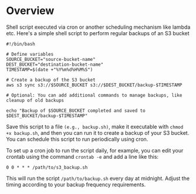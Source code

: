 # Overview

Shell script executed via cron or another scheduling mechanism like lambda etc. Here's a simple shell script to perform regular backups of an S3 bucket

```
#!/bin/bash

# Define variables
SOURCE_BUCKET="source-bucket-name"
DEST_BUCKET="destination-bucket-name"
TIMESTAMP=$(date +"%Y%m%d%H%M%S")

# Create a backup of the S3 bucket
aws s3 sync s3://$SOURCE_BUCKET s3://$DEST_BUCKET/backup-$TIMESTAMP

# Optional: You can add additional commands to manage backups, like cleanup of old backups

echo "Backup of $SOURCE_BUCKET completed and saved to $DEST_BUCKET/backup-$TIMESTAMP"

```

Save this script to a file ```(e.g., backup.sh)```, make it executable with ```chmod +x backup.sh```, and then you can run it to create a backup of your S3 bucket. You can schedule this script to run periodically using cron.


To set up a cron job to run the script daily, for example, you can edit your crontab using the command ```crontab -e``` and add a line like this:

```
0 0 * * * /path/to/s3_backup.sh
```

This will run the script ```/path/to/backup.sh``` every day at midnight. Adjust the timing according to your backup frequency requirements.

